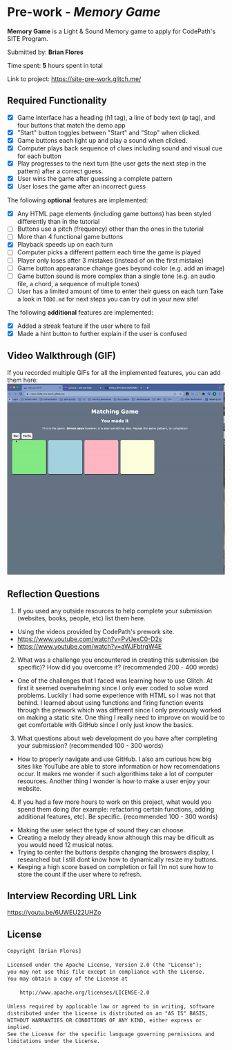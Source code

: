 # Pre-work - *Memory Game*

**Memory Game** is a Light & Sound Memory game to apply for CodePath's SITE Program. 


Submitted by: **Brian Flores**


Time spent: **5** hours spent in total

Link to project: https://site-pre-work.glitch.me/

## Required Functionality

* [X] Game interface has a heading (h1 tag), a line of body text (p tag), and four buttons that match the demo app
* [X] "Start" button toggles between "Start" and "Stop" when clicked. 
* [X] Game buttons each light up and play a sound when clicked. 
* [X] Computer plays back sequence of clues including sound and visual cue for each button
* [X] Play progresses to the next turn (the user gets the next step in the pattern) after a correct guess. 
* [X] User wins the game after guessing a complete pattern
* [X] User loses the game after an incorrect guess

The following **optional** features are implemented:


* [X] Any HTML page elements (including game buttons) has been styled differently than in the tutorial
* [ ] Buttons use a pitch (frequency) other than the ones in the tutorial
* [ ] More than 4 functional game buttons
* [X] Playback speeds up on each turn
* [ ] Computer picks a different pattern each time the game is played
* [ ] Player only loses after 3 mistakes (instead of on the first mistake)
* [ ] Game button appearance change goes beyond color (e.g. add an image)
* [ ] Game button sound is more complex than a single tone (e.g. an audio file, a chord, a sequence of multiple tones)
* [ ] User has a limited amount of time to enter their guess on each turn
Take a look in `TODO.md` for next steps you can try out in your new site!

The following **additional** features are implemented:
- [X] Added a streak feature if the user where to fail
- [X] Made a hint button to further explain if the user is confused

## Video Walkthrough (GIF)

If you recorded multiple GIFs for all the implemented features, you can add them here:
<br>
<img src="https://github.com/Distorted-Dundar/SITE-prework/blob/05464d0aa91505fd8f85fd3953e67975b2ef45e7/SITEprework.gif" width=800><br>



## Reflection Questions
1. If you used any outside resources to help complete your submission (websites, books, people, etc) list them here. 
- Using the videos provided by CodePath's prework site.
-  https://www.youtube.com/watch?v=PvUexC0-D2s
-  https://www.youtube.com/watch?v=aWJFbtrgW4E

2. What was a challenge you encountered in creating this submission (be specific)? How did you overcome it? (recommended 200 - 400 words) 
- One of the challenges that I faced was learning how to use Glitch. At first it seemed overwhelming since I only ever coded to solve word problems. Luckily I had some experience with HTML so I was not that behind. I learned about using functions and firing function events through the prework which was different since I only previously worked on making a static site. One thing I really need to improve on would be to get comfortable with GitHub since I only just know the basics.

3. What questions about web development do you have after completing your submission? (recommended 100 - 300 words) 
- How to properly navigate and use GitHub. I also am curious how big sites like YouTube are able to store information or how recomendations occur. It makes me wonder if such algorithims take a lot of computer resources. Another thing I wonder is how to make a user enjoy your website. 

4. If you had a few more hours to work on this project, what would you spend them doing (for example: refactoring certain functions, adding additional features, etc). Be specific. (recommended 100 - 300 words) 
- Making the user select the type of sound they can choose.
- Creating a melody they already know although this may be dificult as you would need 12 musical notes.
- Trying to center the buttons despite changing the broswers display, I researched but I still dont know how to dynamically resize my buttons.
- Keeping a high score based on completion or fail I'm not sure how to store the count if the user where to refresh.


## Interview Recording URL Link

https://youtu.be/6UWEU22UHZo

## License

    Copyright [Brian Flores]

    Licensed under the Apache License, Version 2.0 (the "License");
    you may not use this file except in compliance with the License.
    You may obtain a copy of the License at

        http://www.apache.org/licenses/LICENSE-2.0

    Unless required by applicable law or agreed to in writing, software
    distributed under the License is distributed on an "AS IS" BASIS,
    WITHOUT WARRANTIES OR CONDITIONS OF ANY KIND, either express or implied.
    See the License for the specific language governing permissions and
    limitations under the License.
